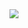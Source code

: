 <img src="https://64.media.tumblr.com/4ac57db98021ffd3a4e6717dee097802/aa44282323a3c36a-66/s500x750/727356ce2f1c9fdf07998fcd735c32d83e30f05d.gif"/>

<!--<a href="https://www.codewars.com/users/keirastanley"><img src="https://www.codewars.com/users/keirastanley/badges/small?theme=light" alt="Codewars Badge"/></a>-->

<!-- Hi, I'm Keira. 

♡ I'm currently working on a digital mixtape-making app called [Cyber-Mix](https://github.com/keirastanley/cybermix) using Spotify's Web Api.

♡ When I'm not building coding projects, I also love to make music and art. -->

<!-- ⭒☆ ┈┈┈┈┈┈┈┈┈┈┈┈┈┈┈┈┈┈┈┈┈┈┈┈┈┈┈┈┈┈┈┈┈┈┈┈┈┈┈┈┈ ☆⭒ -->

<!-- [My portfolio](https://github.com/keirastanley/portfolio)

[Cheers - bar finder app](https://github.com/SchoolOfCode/bc13_final-project_front-end-beast-code)

[Cyber-Mix - digital mixtape maker](https://github.com/keirastanley/cybermix)

[Personal dashboard](https://github.com/keirastanley/personal-dashboard) -->

<!-- ⭒☆ ┈┈┈┈┈┈┈┈┈┈┈┈┈┈┈┈┈┈┈┈┈┈┈┈┈┈┈┈┈┈┈┈┈┈┈┈┈┈┈┈┈ ☆⭒ -->

<!-- [![portfolio](https://img.shields.io/badge/my_portfolio-000?style=for-the-badge&logo=ko-fi&logoColor=white)](https://keirastanley.vercel.app/)
[![linkedin](https://img.shields.io/badge/linkedin-0A66C2?style=for-the-badge&logo=linkedin&logoColor=white)](https://www.linkedin.com/in/keirastanley) -->

<!-- [![Top Langs](https://github-readme-stats.vercel.app/api/top-langs/?username=keirastanley&theme=buefy)](https://github.com/anuraghazra/github-readme-stats) -->

<!-- [![Keira's GitHub stats](https://github-readme-stats.vercel.app/api?username=keirastanley&theme=buefy&?count_private=true&show_icons=true&&custom_title=My%20Stats&&hide_border=true)](https://github.com/anuraghazra/github-readme-stats) -->
